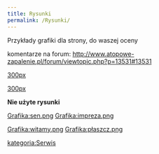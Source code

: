 ```yaml
---
title: Rysunki
permalink: /Rysunki/
---
```


Przykłady grafiki dla strony, do waszej oceny

komentarze na forum: <http://www.atopowe-zapalenie.pl/forum/viewtopic.php?p=13531#13531>

[300px](/Grafika:Ludki1.png "wikilink")

[300px](/Grafika:Ludki2.png "wikilink")

**Nie użyte rysunki**

[Grafika:sen.png](/Grafika:sen.png "wikilink") [Grafika:impreza.png](/Grafika:impreza.png "wikilink")

[Grafika:witamy.png](/Grafika:witamy.png "wikilink") [Grafika:płaszcz.png](/Grafika:płaszcz.png "wikilink")

[kategoria:Serwis](/atopedia/kategoria:Serwis "wikilink")